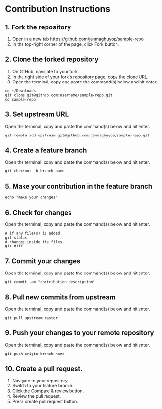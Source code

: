 # Contribution Instructions

## 1. Fork the repository
1. Open in a new tab https://github.com/janmaghuyop/sample-repo
2. In the top-right corner of the page, click Fork button.

## 2. Clone the forked repository
1. On GitHub, navigate to your fork.
2. In the right side of your fork's repository page, copy the clone URL.
3. Open the terminal, copy and paste the command(s) below and hit enter.
```
cd ~/Downloads
git clone git@github.com:username/sample-repo.git
cd sample-repo
```

## 3. Set upstream URL
Open the terminal, copy and paste the command(s) below and hit enter.
```
git remote add upstream git@github.com:janmaghuyop/sample-repo.git
```

## 4. Create a feature branch
Open the terminal, copy and paste the command(s) below and hit enter.
```
git checkout -b branch-name

```

## 5. Make your contribution in the feature branch
```
echo "make your changes"
```

## 6. Check for changes
Open the terminal, copy and paste the command(s) below and hit enter.
```
# if any file(s) is added
git status
# changes inside the files
git diff
```

## 7. Commit your changes
Open the terminal, copy and paste the command(s) below and hit enter.
```
git commit -am "contribution description"
```

## 8. Pull new commits from upstream
Open the terminal, copy and paste the command(s) below and hit enter.
```
git pull upstream master
```

## 9. Push your changes to your remote repository
Open the terminal, copy and paste the command(s) below and hit enter.
```
git push origin branch-name
```

## 10. Create a pull request.
1. Navigate to your repository.
2. Switch to your feature branch.
3. Click the Compare & review button.
4. Review the pull request.
5. Press create pull request button.
